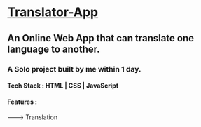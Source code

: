 # [Translator-App](https://akashkmt.github.io/Translator-App/)

<h2>An Online Web App that can translate one language to another.</h2>
<h3>A Solo project built by me within 1 day.</h3>
<h4>Tech Stack : HTML | CSS | JavaScript </h4>
<h4>Features : </h4>
<p>---> Translation</p>
